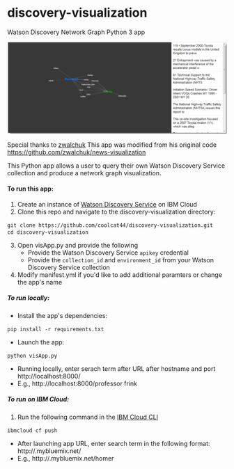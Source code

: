 # discovery-visualization
Watson Discovery Network Graph Python 3 app

![sample-visualization](sample-visualization.png)

Special thanks to [zwalchuk](https://github.com/zwalchuk)
This app was modified from his original code https://github.com/zwalchuk/news-visualization

This Python app allows a user to query their own Watson Discovery Service collection and produce a network graph visualization.

#### To run this app:
1. Create an instance of [Watson Discovery Service](https://console.bluemix.net/catalog/services/discovery) on IBM Cloud
2. Clone this repo and navigate to the discovery-visualization directory:
```
git clone https://github.com/coolcat44/discovery-visualization.git
cd discovery-visualization
```
3. Open visApp.py and provide the following
    * Provide the Watson Discovery Service `apikey` credential
    * Provide the `collection_id` and `environment_id` from your Watson Discovery Service collection
4. Modify manifest.yml if you'd like to add additional paramters or change the app's name

##### To run locally:
- Install the app's dependencies:
```
pip install -r requirements.txt
```
- Launch the app:
```
python visApp.py
```
- Running locally, enter serach term after URL after hostname and port
http://localhost:8000/<search term>
- E.g.,
http://localhost:8000/professor frink

##### To run on IBM Cloud:
1. Run the following command in the [IBM Cloud CLI](https://console.bluemix.net/docs/cli/reference/bluemix_cli/download_cli.html#download_install)
```
ibmcloud cf push
```
- After launching app URL, enter search term in the following format:
http://<app name>.mybluemix.net/<search term>
- E.g.,
http://<app name>.mybluemix.net/homer
